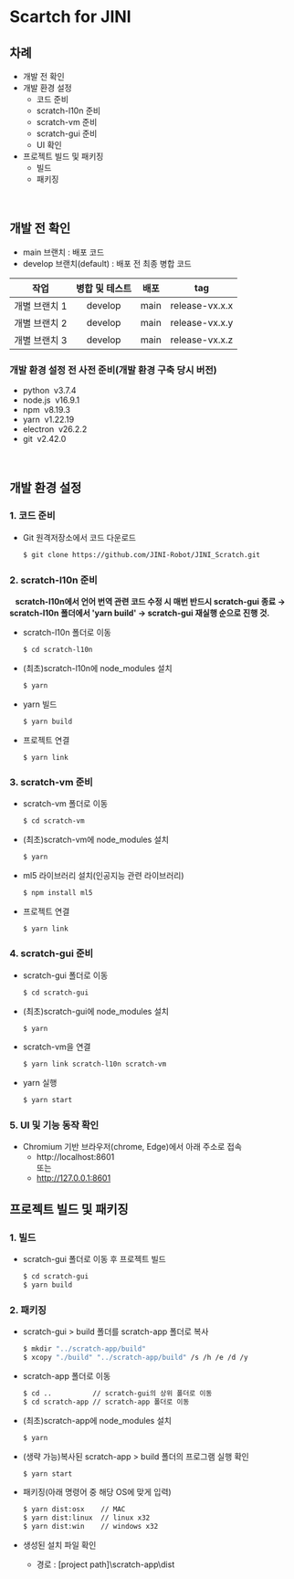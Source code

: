 # Scartch for JINI

## 차례
* 개발 전 확인
* 개발 환경 설정
    *  코드 준비
    *  scratch-l10n 준비
    *  scratch-vm 준비
    *  scratch-gui 준비
    *  UI 확인
* 프로젝트 빌드 및 패키징
    * 빌드
    * 패키징

<br>

## 개발 전 확인

* main 브랜치 : 배포 코드
* develop 브랜치(default) : 배포 전 최종 병합 코드
  
|작업|병합 및 테스트|배포|tag|
|----|:------------:|-----|-----|
|개별 브랜치 1|develop|main|release-vx.x.x|
|개별 브랜치 2|develop|main|release-vx.x.y|
|개별 브랜치 3|develop|main|release-vx.x.z|

### 개발 환경 설정 전 사전 준비(개발 환경 구축 당시 버전)
* python&nbsp;&nbsp;v3.7.4
* node.js&nbsp;&nbsp;v16.9.1
* npm&nbsp;&nbsp;v8.19.3
* yarn&nbsp;&nbsp;v1.22.19
* electron&nbsp;&nbsp;v26.2.2
* git&nbsp;&nbsp;v2.42.0

<br>

## 개발 환경 설정
### 1. 코드 준비
* Git 원격저장소에서 코드 다운로드
    ```bash
    $ git clone https://github.com/JINI-Robot/JINI_Scratch.git
    ```

### 2. scratch-l10n 준비
**&nbsp;&nbsp;&nbsp;scratch-l10n에서 언어 번역 관련 코드 수정 시 매번 반드시 scratch-gui 종료 → scratch-l10n 폴더에서 'yarn build' → scratch-gui 재실행 순으로 진행 것.**

* scratch-l10n 폴더로 이동
    ```bash
    $ cd scratch-l10n
    ```
* (최초)scratch-l10n에 node_modules 설치
    ```bash
    $ yarn
    ```
* yarn 빌드
    ```bash
    $ yarn build
    ```
* 프로젝트 연결
    ```
    $ yarn link
    ```

### 3. scratch-vm 준비

* scratch-vm 폴더로 이동
    ```bash
    $ cd scratch-vm
    ```
* (최초)scratch-vm에 node_modules 설치
    ```bash
    $ yarn
    ```
* ml5 라이브러리 설치(인공지능 관련 라이브러리)
    ```bash
    $ npm install ml5
    ```
* 프로젝트 연결
    ```bash
    $ yarn link
    ```

### 4. scratch-gui 준비

* scratch-gui 폴더로 이동
    ```bash
    $ cd scratch-gui
    ```
* (최초)scratch-gui에 node_modules 설치
    ```bash
    $ yarn
    ```
* scratch-vm을 연결
    ```bash
    $ yarn link scratch-l10n scratch-vm
    ```
* yarn 실행
    ```bash
    $ yarn start
    ```

### 5. UI 및 기능 동작 확인
* Chromium 기반 브라우저(chrome, Edge)에서 아래 주소로 접속
    * http://localhost:8601<br>
    또는
    * http://127.0.0.1:8601<br>

## 프로젝트 빌드 및 패키징
### 1. 빌드
* scratch-gui 폴더로 이동 후 프로젝트 빌드
    ```bash
    $ cd scratch-gui
    $ yarn build
    ```

### 2. 패키징
* scratch-gui > build 폴더를 scratch-app 폴더로 복사
    ```bash
    $ mkdir "../scratch-app/build"
    $ xcopy "./build" "../scratch-app/build" /s /h /e /d /y
    ```
* scratch-app 폴더로 이동
    ```bash
    $ cd ..          // scratch-gui의 상위 폴더로 이동
    $ cd scratch-app // scratch-app 폴더로 이동
    ```

* (최초)scratch-app에 node_modules 설치
    ```bash
    $ yarn
    ```

* (생략 가능)복사된 scratch-app > build 폴더의 프로그램 실행 확인
    ```bash
    $ yarn start
    ```

* 패키징(아래 명령어 중 해당 OS에 맞게 입력)
    ```bash
    $ yarn dist:osx    // MAC
    $ yarn dist:linux  // linux x32
    $ yarn dist:win    // windows x32
    ```

* 생성된 설치 파일 확인
    - 경로 : [project path]\scratch-app\dist
